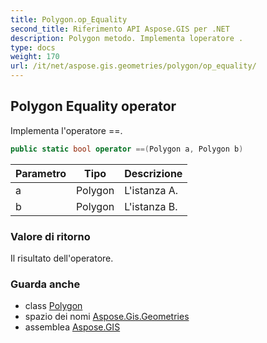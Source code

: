 ```yaml
---
title: Polygon.op_Equality
second_title: Riferimento API Aspose.GIS per .NET
description: Polygon metodo. Implementa loperatore .
type: docs
weight: 170
url: /it/net/aspose.gis.geometries/polygon/op_equality/
---
```

## Polygon Equality operator

Implementa l'operatore ==.

```csharp
public static bool operator ==(Polygon a, Polygon b)
```

| Parametro | Tipo | Descrizione |
| --- | --- | --- |
| a | Polygon | L'istanza A. |
| b | Polygon | L'istanza B. |

### Valore di ritorno

Il risultato dell'operatore.

### Guarda anche

* class [Polygon](../)
* spazio dei nomi [Aspose.Gis.Geometries](../../polygon/)
* assemblea [Aspose.GIS](../../../)


